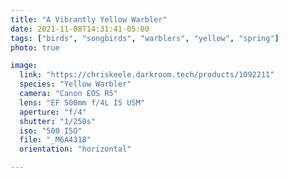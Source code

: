 ```yaml
---
title: "A Vibrantly Yellow Warbler"
date: 2021-11-08T14:31:41-05:00
tags: ["birds", "songbirds", "warblers", "yellow", "spring"]
photo: true

image:
  link: "https://chriskeele.darkroom.tech/products/1092211"
  species: "Yellow Warbler"
  camera: "Canon EOS R5"
  lens: "EF 500mm f/4L IS USM"
  aperture: "f/4"
  shutter: "1/250s"
  iso: "500 ISO"
  file: "_M6A4318"
  orientation: "horizontal"

---
```

